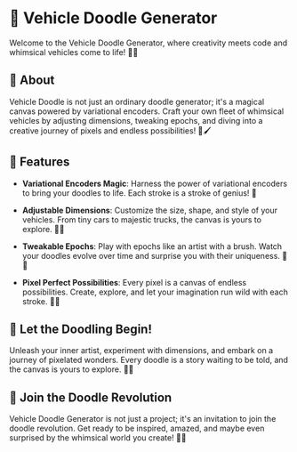 # 🚗 Vehicle Doodle Generator

Welcome to the Vehicle Doodle Generator, where creativity meets code and whimsical vehicles come to life! 🎨✨

## 🌈 About

Vehicle Doodle is not just an ordinary doodle generator; it's a magical canvas powered by variational encoders. Craft your own fleet of whimsical vehicles by adjusting dimensions, tweaking epochs, and diving into a creative journey of pixels and endless possibilities! 🚀🖌️

## 🎨 Features

- **Variational Encoders Magic**: Harness the power of variational encoders to bring your doodles to life. Each stroke is a stroke of genius! 🌟

- **Adjustable Dimensions**: Customize the size, shape, and style of your vehicles. From tiny cars to majestic trucks, the canvas is yours to explore. 🚙🚚

- **Tweakable Epochs**: Play with epochs like an artist with a brush. Watch your doodles evolve over time and surprise you with their uniqueness. 🎉🔄

- **Pixel Perfect Possibilities**: Every pixel is a canvas of endless possibilities. Create, explore, and let your imagination run wild with each stroke. 🎨🚁

## 🌟 Let the Doodling Begin!
Unleash your inner artist, experiment with dimensions, and embark on a journey of pixelated wonders. Every doodle is a story waiting to be told, and the canvas is yours to explore. 🚗✨

## 🚀 Join the Doodle Revolution
Vehicle Doodle Generator is not just a project; it's an invitation to join the doodle revolution. Get ready to be inspired, amazed, and maybe even surprised by the whimsical world you create! 🎉🚀
